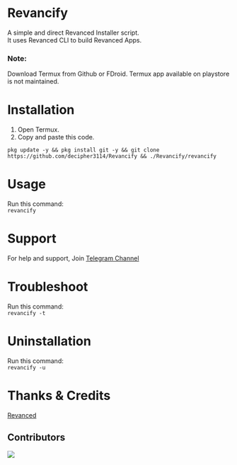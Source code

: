 # Revancify
A simple and direct Revanced Installer script.  
It uses Revanced CLI to build Revanced Apps.


### Note:  
Download Termux from Github or FDroid. Termux app available on playstore is not maintained.

# Installation
1. Open Termux.  
2. Copy and paste this code.  
```
pkg update -y && pkg install git -y && git clone https://github.com/decipher3114/Revancify && ./Revancify/revancify
```

# Usage

Run this command:  
`revancify`  

# Support

For help and support, Join [Telegram Channel](https://t.me/revancify)  

# Troubleshoot

Run this command:  
`revancify -t`  


# Uninstallation 
  
Run this command:  
`revancify -u`   
  
# Thanks & Credits
[Revanced](https://github.com/revanced) 
## Contributors  
<a href="https://github.com/decipher3114/Revancify/graphs/contributors">
  <img src="https://contrib.rocks/image?repo=decipher3114/Revancify" />
</a>

